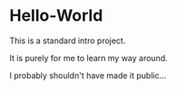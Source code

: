 Hello-World
===========

This is a standard intro project.

It is purely for me to learn my way around.


I probably shouldn't have made it public...
